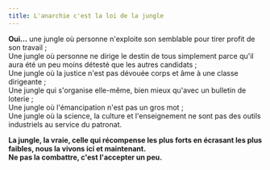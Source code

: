 ```yaml
---
title: L'anarchie c'est la loi de la jungle
---
```


**Oui...** une jungle où personne n'exploite son semblable pour tirer profit de son travail&nbsp;;  
Une jungle où personne ne dirige le destin de tous simplement parce qu'il aura été un peu moins détesté que les autres candidats&nbsp;;  
Une jungle où la justice n'est pas dévouée corps et âme à une classe dirigeante&nbsp;;  
Une jungle qui s'organise elle-même, bien mieux qu'avec un bulletin de loterie&nbsp;;  
Une jungle où l'émancipation n'est pas un gros mot&nbsp;;  
Une jungle où la science, la culture et l'enseignement ne sont pas des outils industriels au service du patronat.

**La jungle, la vraie, celle qui récompense les plus forts en écrasant les plus faibles, nous la vivons ici et maintenant.  
Ne pas la combattre, c'est l'accepter un peu.**
